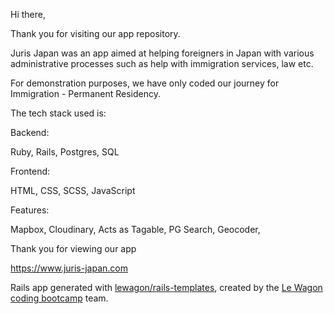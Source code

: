 Hi there,

Thank you for visiting our app repository.

Juris Japan was an app aimed at helping foreigners in Japan with various administrative processes such as help with immigration services, law etc.

For demonstration purposes, we have only coded our journey for Immigration - Permanent Residency.

The tech stack used is:

Backend:

Ruby, Rails, Postgres, SQL

Frontend:

HTML, CSS, SCSS, JavaScript

Features:

Mapbox, Cloudinary, Acts as Tagable, PG Search, Geocoder, 

Thank you for viewing our app

https://www.juris-japan.com

Rails app generated with [lewagon/rails-templates](https://github.com/lewagon/rails-templates), created by the [Le Wagon coding bootcamp](https://www.lewagon.com) team.
